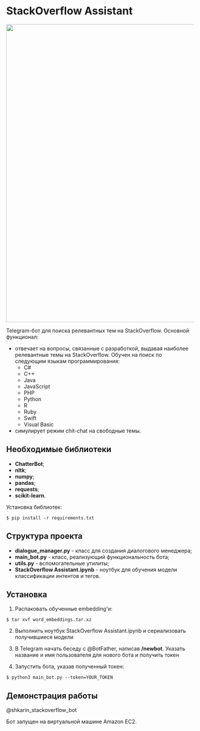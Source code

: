 # StackOverflow Assistant

<p align="center"> 
<img src="https://jessehouwing.net/content/images/size/w2000/2018/07/stackoverflow-1.png" width="800">
</p>

Telegram-бот для поиска релевантных тем на StackOverflow. Основной функционал:

* отвечает на вопросы, связанные с разработкой, выдавая наиболее релевантные темы на StackOverflow. Обучен на поиск по следующим языкам программирования:
	* C#
	* C++
	* Java
	* JavaScript
	* PHP
	* Python
	* R
	* Ruby
	* Swift
	* Visual Basic
* симулирует режим chit-chat на свободные темы.

## Необходимые библиотеки

* **ChatterBot**;
* **nltk**;
* **numpy**;
* **pandas**;
* **requests**;
* **scikit-learn**.

Установка библиотек:

`$ pip install -r requirements.txt`

## Структура проекта

* **dialogue_manager.py** - класс для создания диалогового менеджера;
* **main_bot.py** - класс, реализующий функциональность бота;
* **utils.py** - вспомогательные утилиты;
* **StackOverflow Assistant.ipynb** - ноутбук для обучения модели классификации интентов и тегов.

## Установка

1. Распаковать обученные embedding'и:

`$ tar xvf word_embeddings.tar.xz`

2. Выполнить ноутбук StackOverflow Assistant.ipynb и сериализовать получившиеся модели

3. В Telegram начать беседу с @BotFather, написав **/newbot**. Указать название и имя пользователя для нового бота и получить токен

4. Запустить бота, указав полученный токен:

`$ python3 main_bot.py --token=YOUR_TOKEN`


## Демонстрация работы

@shkarin_stackoverflow_bot

Бот запущен на виртуальной машине Amazon EC2.